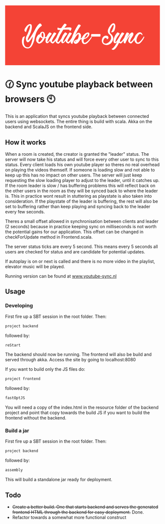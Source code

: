 ![gui1](https://raw.githubusercontent.com/RobertLemmens/youtube-sync/master/backend/src/main/resources/youtube-sync.PNG)
# :clock130: Sync youtube playback between browsers :clock10:
This is an application that syncs youtube playback between connected users using websockets. The entire thing is build with scala. Akka on the backend and ScalaJS on the frontend side. 
## How it works
When a room is created, the creator is granted the "leader" status. The server will now take his status and will force every other 
user to sync to this status. Every client loads his own youtube player so theres no real overhead on playing the videos themself. If someone is loading slow and not able to keep up
this has no impact on other users. The server will just keep requesting the slow loading player to adjust to the leader, until it catches up. If the room leader is slow / has buffering problems 
this will reflect back on the other users in the room as they will be synced back to where the leader is. This in practice wont result in stuttering as playstate is also taken into consideration.
If the playstate of the leader is buffering, the rest will also be set to buffering rather than keep playing and syncing back to the leader every few seconds.

Theres a small offset allowed in synchronisation between clients and leader (2 seconds) because in practice keeping sync on milliseconds is not worth the potential gains for our application. This offset can be changed in checkForUpdate method in Frontend.scala.


The server status ticks are every 5 second. This means every 5 seconds all users are checked for status and are candidate for potential updates.

If autoplay is on or next is called and there is no more video in the playlist, elevator music will be played.

Running version can be found at www.youtube-sync.nl
## Usage
### Developing
First fire up a SBT session in the root folder. Then:
```scala
project backend
```
followed by:
```scala
reStart
```
The backend should now be running. The frontend will also be build and served through akka.
Access the site by going to localhost:8080


If you want to build only the JS files do:
```scala
project frontend
```
followed by:
```scala
fastOptJS
```
You will need a copy of the index.html in the resource folder of the backend project and point that copy towards the build JS if you want to build the frontend without the backend.

### Build a jar
First fire up a SBT session in the root folder. Then:
```scala
project backend
```
followed by:
```scala
assembly
```
This will build a standalone jar ready for deployment.

## Todo
* ~~Create a better build. One that starts backend and serves the generated frontend HTML through the backend for easy deployment.~~ Done.
* Refactor towards a somewhat more functional construct
